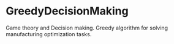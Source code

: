 # GreedyDecisionMaking
Game theory and Decision making. Greedy algorithm for solving manufacturing optimization tasks.
